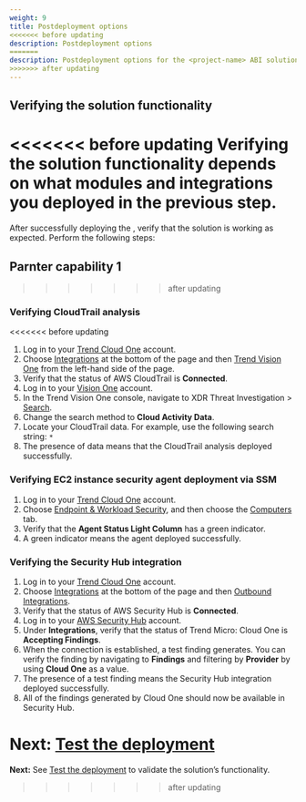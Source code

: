 ```yaml
---
weight: 9
title: Postdeployment options
<<<<<<< before updating
description: Postdeployment options
=======
description: Postdeployment options for the <project-name> ABI solution.
>>>>>>> after updating
---
```


## Verifying the solution functionality

<<<<<<< before updating
Verifying the solution functionality depends on what modules and integrations you deployed in the previous step.
=======
After successfully deploying the <project-name>, verify that the solution is working as expected. Perform the following steps:

## Parnter capability 1
>>>>>>> after updating

### Verifying CloudTrail analysis

<<<<<<< before updating
1. Log in to your [Trend Cloud One](https://cloudone.trendmicro.com/home) account.
2. Choose [Integrations](https://cloudone.trendmicro.com/integrations/) at the bottom of the page and then [Trend Vision One](https://cloudone.trendmicro.com/integrations/vision-one) from the left-hand side of the page.
3. Verify that the status of AWS CloudTrail is **Connected**.
4. Log in to your [Vision One](https://portal.xdr.trendmicro.com/#/dashboard) account.
5. In the Trend Vision One console, navigate to XDR Threat Investigation > [Search](https://portal.xdr.trendmicro.com/#/app/search).
6. Change the search method to **Cloud Activity Data**.
7. Locate your CloudTrail data. For example, use the following search string: `*`
8. The presence of data means that the CloudTrail analysis deployed successfully.

### Verifying EC2 instance security agent deployment via SSM

1. Log in to your [Trend Cloud One](https://cloudone.trendmicro.com/home) account.
2. Choose [Endpoint & Workload Security](https://cloudone.trendmicro.com/workload/Application.screen?#dashboard), and then choose the [Computers](https://cloudone.trendmicro.com/workload/Application.screen?#computers_root) tab.
3. Verify that the **Agent Status Light Column** has a green indicator.
4. A green indicator means the agent deployed successfully.

### Verifying the Security Hub integration

1. Log in to your [Trend Cloud One](https://cloudone.trendmicro.com/home) account.
2. Choose [Integrations](https://cloudone.trendmicro.com/integrations/) at the bottom of the page and then [Outbound Integrations](https://cloudone.trendmicro.com/integrations/outbound-integrations).
3. Verify that the status of AWS Security Hub is **Connected**.
4. Log in to your [AWS Security Hub](https://console.aws.amazon.com/securityhub/home) account.
5. Under **Integrations**, verify that the status of Trend Micro: Cloud One is **Accepting Findings**.
6. When the connection is established, a test finding generates. You can verify the finding by navigating to **Findings** and filtering by **Provider** by using **Cloud One** as a value.
7. The presence of a test finding means the Security Hub integration deployed successfully.
8. All of the findings generated by Cloud One should now be available in Security Hub.

**Next:** [Test the deployment](/test-deployment/index.html)
=======
**Next:** See [Test the deployment](/test-deployment/index.html) to validate the solution’s functionality.
>>>>>>> after updating
